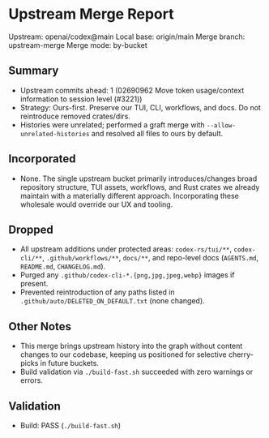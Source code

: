 # Upstream Merge Report

Upstream: openai/codex@main
Local base: origin/main
Merge branch: upstream-merge
Merge mode: by-bucket

## Summary
- Upstream commits ahead: 1 (02690962 Move token usage/context information to session level (#3221))
- Strategy: Ours-first. Preserve our TUI, CLI, workflows, and docs. Do not reintroduce removed crates/dirs.
- Histories were unrelated; performed a graft merge with `--allow-unrelated-histories` and resolved all files to ours by default.

## Incorporated
- None. The single upstream bucket primarily introduces/changes broad repository structure, TUI assets, workflows, and Rust crates we already maintain with a materially different approach. Incorporating these wholesale would override our UX and tooling.

## Dropped
- All upstream additions under protected areas: `codex-rs/tui/**`, `codex-cli/**`, `.github/workflows/**`, `docs/**`, and repo-level docs (`AGENTS.md`, `README.md`, `CHANGELOG.md`).
- Purged any `.github/codex-cli-*.{png,jpg,jpeg,webp}` images if present.
- Prevented reintroduction of any paths listed in `.github/auto/DELETED_ON_DEFAULT.txt` (none changed).

## Other Notes
- This merge brings upstream history into the graph without content changes to our codebase, keeping us positioned for selective cherry-picks in future buckets.
- Build validation via `./build-fast.sh` succeeded with zero warnings or errors.

## Validation
- Build: PASS (`./build-fast.sh`)

